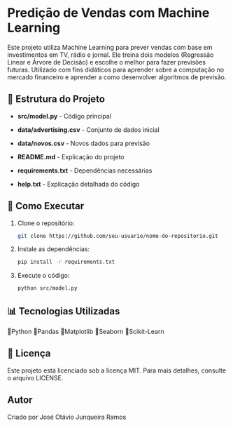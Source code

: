 # Predição de Vendas com Machine Learning

Este projeto utiliza Machine Learning para prever vendas com base em investimentos em TV, rádio e jornal. Ele treina dois modelos (Regressão Linear e Árvore de Decisão) e escolhe o melhor para fazer previsões futuras. Utilizado com fins didáticos para aprender sobre a computação no mercado financeiro e aprender a como desenvolver algoritmos de previsão.

## 📂 Estrutura do Projeto

- **src/model.py** - Código principal

- **data/advertising.csv** - Conjunto de dados inicial

- **data/novos.csv** - Novos dados para previsão

- **README.md** - Explicação do projeto

- **requirements.txt** - Dependências necessárias

- **help.txt** - Explicação detalhada do código

## 🚀 Como Executar

1. Clone o repositório:
    ```bash
    git clone https://github.com/seu-usuario/nome-do-repositorio.git
    ```

2. Instale as dependências:
    ```bash
    pip install -r requirements.txt
    ```

3. Execute o código:
    ```bash
    python src/model.py
    ```

## 📊 Tecnologias Utilizadas

🔹Python
🔹Pandas
🔹Matplotlib
🔹Seaborn
🔹Scikit-Learn

## 📜 Licença
Este projeto está licenciado sob a licença MIT. Para mais detalhes, consulte o arquivo LICENSE.

## Autor
Criado por José Otávio Junqueira Ramos